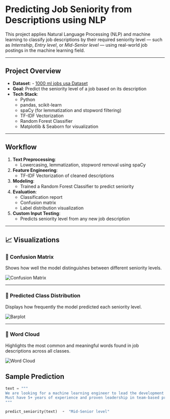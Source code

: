 # Predicting Job Seniority from Descriptions using NLP

This project applies Natural Language Processing (NLP) and machine learning to classify job descriptions by their required seniority level — such as *Internship*, *Entry level*, or *Mid-Senior level* — using real-world job postings in the machine learning field.

---

## Project Overview

- **Dataset**: - <a href="https://github.com/shaoshaooo/Predicting-Job-Seniority-from-Descriptions-using-NLP/blob/main/1000_ml_jobs_us.csv">1000 ml jobs usa Dataset</a>
- **Goal**: Predict the seniority level of a job based on its description
- **Tech Stack**:
  - Python
  - pandas, scikit-learn
  - spaCy (for lemmatization and stopword filtering)
  - TF-IDF Vectorization
  - Random Forest Classifier
  - Matplotlib & Seaborn for visualization

---

## Workflow

1. **Text Preprocessing**:
   - Lowercasing, lemmatization, stopword removal using spaCy
2. **Feature Engineering**:
   - TF-IDF Vectorization of cleaned descriptions
3. **Modeling**:
   - Trained a Random Forest Classifier to predict seniority
4. **Evaluation**:
   - Classification report
   - Confusion matrix
   - Label distribution visualization
5. **Custom Input Testing**:
   - Predicts seniority level from any new job description

---
## 📈 Visualizations

### 🔹 Confusion Matrix
Shows how well the model distinguishes between different seniority levels.

![Confusion Matrix](<img width="440" alt="ml job_confusion matrix" src="https://github.com/user-attachments/assets/c5f182f4-1966-4102-9cd9-73903259a3ca" />
)

---

### 🔹 Predicted Class Distribution
Displays how frequently the model predicted each seniority level.

![Barplot](<img width="413" alt="ml jobs_Barplot" src="https://github.com/user-attachments/assets/d1b31186-993e-42ba-b45b-6fbe5eb4b614" />
)

---

### 🔹 Word Cloud
Highlights the most common and meaningful words found in job descriptions across all classes.

![Word Cloud](<img width="201" alt="ml jobs_wordcloud" src="https://github.com/user-attachments/assets/26c8c369-cd0a-40d7-a5fd-f09c8b275fc5" />
)


## Sample Prediction

```python
text = """
We are looking for a machine learning engineer to lead the development of scalable AI systems. 
Must have 5+ years of experience and proven leadership in team-based projects.
"""

predict_seniority(text)  ➝  "Mid-Senior level"
